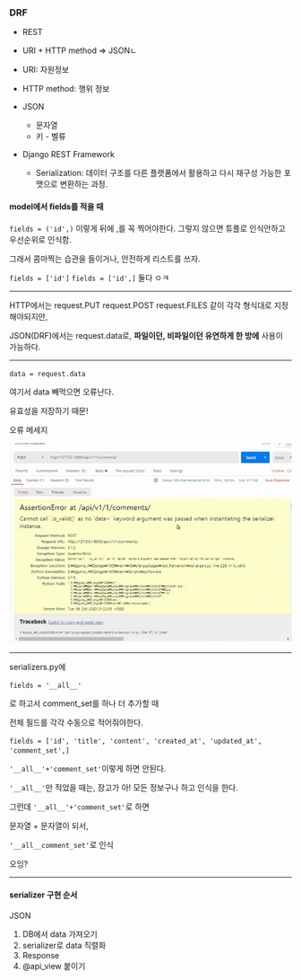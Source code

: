 ### DRF

* REST
* URI + HTTP method => JSONㄴ
* URI: 자원정보
* HTTP method: 행위 정보
* JSON
  * 문자열
  * 키 - 벨류



* Django REST Framework
  * Serialization: 데이터 구조를 다른 플랫폼에서 활용하고 다시 재구성 가능한 포맷으로 변환하는 과정.



#### model에서 fields를 적을 때

`fields = ('id',)` 이렇게 뒤에 ,를 꼭 찍어야한다. 그렇지 않으면 튜플로 인식안하고 우선순위로 인식함.

그래서 콤마찍는 습관을 들이거나, 안전하게 리스트를 쓰자.

`fields = ['id']` `fields = ['id',]` 둘다 ㅇㅋ



-----



HTTP에서는 request.PUT  request.POST  request.FILES 같이 각각 형식대로 지정해야되지만,

JSON(DRF)에서는 request.data로, **파일이던, 비파일이던 유연하게 한 방에** 사용이 가능하다.



-------



`data = request.data `

여기서 data 빼먹으면 오류난다.

유효성을 저장하기 때문!



오류 메세지

![image-20201006135654254](./image03.png)



----------



serializers.py에 

`fields = '__all__'`

로 하고서 comment_set를 하나 더 추가할 때

전체 필드를 각각 수동으로 적어줘야한다.

`fields = ['id', 'title', 'content', 'created_at', 'updated_at', 'comment_set',]`



`'__all__'+'comment_set'`이렇게 하면 안된다.

`'__all__'`만 적었을 때는, 장고가 아! 모든 정보구나 하고 인식을 한다. 

그런데 `'__all__'+'comment_set'`로 하면

문자열 + 문자열이 되서, 

`'__all__comment_set'`로 인식 

오잉?



-------

#### serializer 구현 순서

JSON

1. DB에서 data 가져오기
2. serializer로 data 직렬화
3. Response
4. @api_view 붙이기